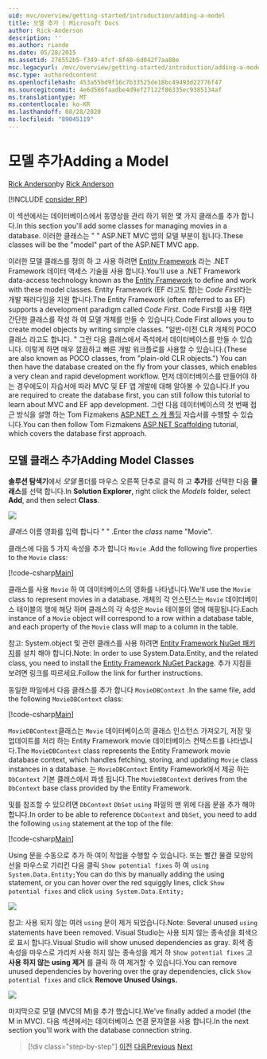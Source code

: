 ```yaml
---
uid: mvc/overview/getting-started/introduction/adding-a-model
title: 모델 추가 | Microsoft Docs
author: Rick-Anderson
description: ''
ms.author: riande
ms.date: 05/28/2015
ms.assetid: 276552b5-f349-4fcf-8f40-6d042f7aa88e
msc.legacyurl: /mvc/overview/getting-started/introduction/adding-a-model
msc.type: authoredcontent
ms.openlocfilehash: 453a55bd9f16c7b33525de18bc49493d22776f47
ms.sourcegitcommit: 4e6d586faadbe4d9ef27122f86335ec9385134af
ms.translationtype: MT
ms.contentlocale: ko-KR
ms.lasthandoff: 08/28/2020
ms.locfileid: "89045119"
---
```

# <a name="adding-a-model"></a><span data-ttu-id="6940b-102">모델 추가</span><span class="sxs-lookup"><span data-stu-id="6940b-102">Adding a Model</span></span>

<span data-ttu-id="6940b-103">[Rick Anderson](https://twitter.com/RickAndMSFT)</span><span class="sxs-lookup"><span data-stu-id="6940b-103">by [Rick Anderson](https://twitter.com/RickAndMSFT)</span></span>

[!INCLUDE [consider RP](~/includes/razor.md)]

<span data-ttu-id="6940b-104">이 섹션에서는 데이터베이스에서 동영상을 관리 하기 위한 몇 가지 클래스를 추가 합니다.</span><span class="sxs-lookup"><span data-stu-id="6940b-104">In this section you'll add some classes for managing movies in a database.</span></span> <span data-ttu-id="6940b-105">이러한 클래스는 &quot; &quot; ASP.NET MVC 앱의 모델 부분이 됩니다.</span><span class="sxs-lookup"><span data-stu-id="6940b-105">These classes will be the &quot;model&quot; part of the ASP.NET MVC app.</span></span>

<span data-ttu-id="6940b-106">이러한 모델 클래스를 정의 하 고 사용 하려면 [Entity Framework](https://docs.microsoft.com/ef/) 라는 .NET Framework 데이터 액세스 기술을 사용 합니다.</span><span class="sxs-lookup"><span data-stu-id="6940b-106">You'll use a .NET Framework data-access technology known as the [Entity Framework](https://docs.microsoft.com/ef/) to define and work with these model classes.</span></span> <span data-ttu-id="6940b-107">Entity Framework (EF 라고도 함)는 *Code First*라는 개발 패러다임을 지원 합니다.</span><span class="sxs-lookup"><span data-stu-id="6940b-107">The Entity Framework (often referred to as EF) supports a development paradigm called *Code First*.</span></span> <span data-ttu-id="6940b-108">Code First를 사용 하면 간단한 클래스를 작성 하 여 모델 개체를 만들 수 있습니다.</span><span class="sxs-lookup"><span data-stu-id="6940b-108">Code First allows you to create model objects by writing simple classes.</span></span> <span data-ttu-id="6940b-109">&quot;일반-이전 CLR 개체의 POCO 클래스 라고도 합니다. &quot; 그런 다음 클래스에서 즉석에서 데이터베이스를 만들 수 있습니다. 이렇게 하면 매우 깔끔하고 빠른 개발 워크플로를 사용할 수 있습니다.</span><span class="sxs-lookup"><span data-stu-id="6940b-109">(These are also known as POCO classes, from &quot;plain-old CLR objects.&quot;) You can then have the database created on the fly from your classes, which enables a very clean and rapid development workflow.</span></span> <span data-ttu-id="6940b-110">먼저 데이터베이스를 만들어야 하는 경우에도이 자습서에 따라 MVC 및 EF 앱 개발에 대해 알아볼 수 있습니다.</span><span class="sxs-lookup"><span data-stu-id="6940b-110">If you are required to create the database first, you can still follow this tutorial to learn about MVC and EF app development.</span></span> <span data-ttu-id="6940b-111">그런 다음 데이터베이스의 첫 번째 접근 방식을 설명 하는 Tom Fizmakens [ASP.NET 스 캐 폴딩](xref:visual-studio/overview/2013/aspnet-scaffolding-overview) 자습서를 수행할 수 있습니다.</span><span class="sxs-lookup"><span data-stu-id="6940b-111">You can then follow Tom Fizmakens [ASP.NET Scaffolding](xref:visual-studio/overview/2013/aspnet-scaffolding-overview) tutorial, which covers the database first approach.</span></span>

## <a name="adding-model-classes"></a><span data-ttu-id="6940b-112">모델 클래스 추가</span><span class="sxs-lookup"><span data-stu-id="6940b-112">Adding Model Classes</span></span>

<span data-ttu-id="6940b-113">**솔루션 탐색기**에서 *모델* 폴더를 마우스 오른쪽 단추로 클릭 하 고 **추가**를 선택한 다음 **클래스**를 선택 합니다.</span><span class="sxs-lookup"><span data-stu-id="6940b-113">In **Solution Explorer**, right click the *Models* folder, select **Add**, and then select **Class**.</span></span>

![](adding-a-model/_static/image1.png)

<span data-ttu-id="6940b-114">*클래스* 이름 영화를 입력 합니다 &quot; &quot; .</span><span class="sxs-lookup"><span data-stu-id="6940b-114">Enter the *class* name &quot;Movie&quot;.</span></span>

<span data-ttu-id="6940b-115">클래스에 다음 5 가지 속성을 추가 합니다 `Movie` .</span><span class="sxs-lookup"><span data-stu-id="6940b-115">Add the following five properties to the `Movie` class:</span></span>

[!code-csharp[Main](adding-a-model/samples/sample1.cs)]

<span data-ttu-id="6940b-116">클래스를 사용 `Movie` 하 여 데이터베이스의 영화를 나타냅니다.</span><span class="sxs-lookup"><span data-stu-id="6940b-116">We'll use the `Movie` class to represent movies in a database.</span></span> <span data-ttu-id="6940b-117">개체의 각 인스턴스는 `Movie` 데이터베이스 테이블의 행에 해당 하며 클래스의 각 속성은 `Movie` 테이블의 열에 매핑됩니다.</span><span class="sxs-lookup"><span data-stu-id="6940b-117">Each instance of a `Movie` object will correspond to a row within a database table, and each property of the `Movie` class will map to a column in the table.</span></span>

<span data-ttu-id="6940b-118">참고: System.object 및 관련 클래스를 사용 하려면 [Entity Framework NuGet 패키지](https://www.nuget.org/packages/EntityFramework/)를 설치 해야 합니다.</span><span class="sxs-lookup"><span data-stu-id="6940b-118">Note: In order to use System.Data.Entity, and the related class, you need to install the [Entity Framework NuGet Package](https://www.nuget.org/packages/EntityFramework/).</span></span> <span data-ttu-id="6940b-119">추가 지침을 보려면 링크를 따르세요.</span><span class="sxs-lookup"><span data-stu-id="6940b-119">Follow the link for further instructions.</span></span>

<span data-ttu-id="6940b-120">동일한 파일에서 다음 클래스를 추가 합니다 `MovieDBContext` .</span><span class="sxs-lookup"><span data-stu-id="6940b-120">In the same file, add the following `MovieDBContext` class:</span></span>

[!code-csharp[Main](adding-a-model/samples/sample2.cs?highlight=2,15-18)]

<span data-ttu-id="6940b-121">`MovieDBContext`클래스는 `Movie` 데이터베이스의 클래스 인스턴스 가져오기, 저장 및 업데이트를 처리 하는 Entity Framework movie 데이터베이스 컨텍스트를 나타냅니다.</span><span class="sxs-lookup"><span data-stu-id="6940b-121">The `MovieDBContext` class represents the Entity Framework movie database context, which handles fetching, storing, and updating `Movie` class instances in a database.</span></span> <span data-ttu-id="6940b-122">는 `MovieDBContext` Entity Framework에서 제공 하는 `DbContext` 기본 클래스에서 파생 됩니다.</span><span class="sxs-lookup"><span data-stu-id="6940b-122">The `MovieDBContext` derives from the `DbContext` base class provided by the Entity Framework.</span></span>

<span data-ttu-id="6940b-123">및를 참조할 수 있으려면 `DbContext` `DbSet` `using` 파일의 맨 위에 다음 문을 추가 해야 합니다.</span><span class="sxs-lookup"><span data-stu-id="6940b-123">In order to be able to reference `DbContext` and `DbSet`, you need to add the following `using` statement at the top of the file:</span></span>

[!code-csharp[Main](adding-a-model/samples/sample3.cs)]

<span data-ttu-id="6940b-124">Using 문을 수동으로 추가 하 여이 작업을 수행할 수 있습니다. 또는 빨간 물결 모양의 선을 마우스로 가리킨 다음 클릭 `Show potential fixes` 하 여 `using System.Data.Entity;`</span><span class="sxs-lookup"><span data-stu-id="6940b-124">You can do this by manually adding the using statement, or you can hover over the red squiggly lines, click `Show potential fixes` and click `using System.Data.Entity;`</span></span>

![](adding-a-model/_static/image2.png)

<span data-ttu-id="6940b-125">참고: 사용 되지 않는 여러 `using` 문이 제거 되었습니다.</span><span class="sxs-lookup"><span data-stu-id="6940b-125">Note: Several unused `using` statements have been removed.</span></span> <span data-ttu-id="6940b-126">Visual Studio는 사용 되지 않는 종속성을 회색으로 표시 합니다.</span><span class="sxs-lookup"><span data-stu-id="6940b-126">Visual Studio will show unused dependencies as gray.</span></span> <span data-ttu-id="6940b-127">회색 종속성을 마우스로 가리켜 사용 하지 않는 종속성을 제거 하 `Show potential fixes` 고 **사용 하지 않는 using 제거** 를 클릭 하 여 제거할 수 있습니다.</span><span class="sxs-lookup"><span data-stu-id="6940b-127">You can remove unused dependencies by hovering over the gray dependencies, click `Show potential fixes` and click **Remove Unused Usings.**</span></span>

![](adding-a-model/_static/image3.png)

<span data-ttu-id="6940b-128">마지막으로 모델 (MVC의 M)을 추가 했습니다.</span><span class="sxs-lookup"><span data-stu-id="6940b-128">We've finally added a model (the M in MVC).</span></span> <span data-ttu-id="6940b-129">다음 섹션에서는 데이터베이스 연결 문자열을 사용 합니다.</span><span class="sxs-lookup"><span data-stu-id="6940b-129">In the next section you'll work with the database connection string.</span></span>

> [!div class="step-by-step"]
> <span data-ttu-id="6940b-130">[이전](adding-a-view.md)
> [다음](creating-a-connection-string.md)</span><span class="sxs-lookup"><span data-stu-id="6940b-130">[Previous](adding-a-view.md)
[Next](creating-a-connection-string.md)</span></span>
